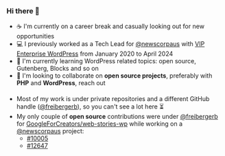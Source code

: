  ### Hi there 👋

- ☕ I'm currently on a career break and casually looking out for new opportunities 
- 💻  I previously worked as a Tech Lead for [@newscorpaus](https://github.com/newscorpaus) with [VIP Enterprise WordPress](https://wpvip.com/) from January 2020 to April 2024
- 🌱 I'm currently learning WordPress related topics: open source, Gutenberg, Blocks and so on
- 👯 I'm looking to collaborate on **open source projects**, preferably with **PHP** and **WordPress**, reach out


#### 
- Most of my work is under private repositories and a different GitHub handle ([@freibergerb](https://github.com/freibergerb)), so you can't see a lot here ⏳
- My only couple of **open source** contributions were under [@freibergerb](https://github.com/freibergerb) for [GoogleForCreators/web-stories-wp](https://github.com/GoogleForCreators/web-stories-wp) while working on a [@newscorpaus](https://github.com/newscorpaus) project:
  - [#10005](https://github.com/GoogleForCreators/web-stories-wp/pull/10005) 
  - [#12647](https://github.com/GoogleForCreators/web-stories-wp/pull/12647)
  
